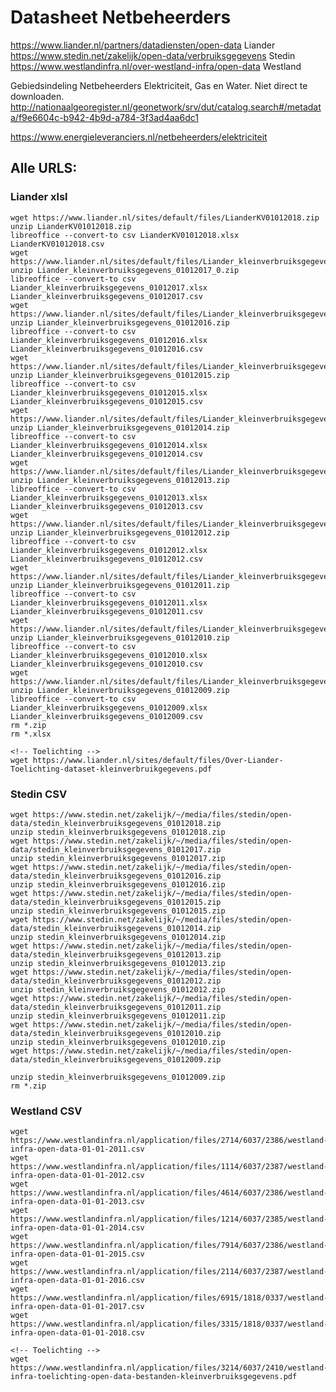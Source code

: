# Datasheet Netbeheerders

https://www.liander.nl/partners/datadiensten/open-data
Liander
https://www.stedin.net/zakelijk/open-data/verbruiksgegevens
Stedin
https://www.westlandinfra.nl/over-westland-infra/open-data
Westland


Gebiedsindeling Netbeheerders Elektriciteit, Gas en Water. Niet direct te downloaden. 
http://nationaalgeoregister.nl/geonetwork/srv/dut/catalog.search#/metadata/f9e6604c-b942-4b9d-a784-3f3ad4aa6dc1

https://www.energieleveranciers.nl/netbeheerders/elektriciteit



## Alle URLS:

### Liander xlsl 

    wget https://www.liander.nl/sites/default/files/LianderKV01012018.zip
    unzip LianderKV01012018.zip
    libreoffice --convert-to csv LianderKV01012018.xlsx LianderKV01012018.csv
    wget https://www.liander.nl/sites/default/files/Liander_kleinverbruiksgegevens_01012017_0.zip
    unzip Liander_kleinverbruiksgegevens_01012017_0.zip
    libreoffice --convert-to csv Liander_kleinverbruiksgegevens_01012017.xlsx Liander_kleinverbruiksgegevens_01012017.csv
    wget https://www.liander.nl/sites/default/files/Liander_kleinverbruiksgegevens_01012016.zip
    unzip Liander_kleinverbruiksgegevens_01012016.zip
    libreoffice --convert-to csv Liander_kleinverbruiksgegevens_01012016.xlsx Liander_kleinverbruiksgegevens_01012016.csv
    wget https://www.liander.nl/sites/default/files/Liander_kleinverbruiksgegevens_01012015.zip
    unzip Liander_kleinverbruiksgegevens_01012015.zip
    libreoffice --convert-to csv Liander_kleinverbruiksgegevens_01012015.xlsx Liander_kleinverbruiksgegevens_01012015.csv
    wget https://www.liander.nl/sites/default/files/Liander_kleinverbruiksgegevens_01012014.zip
    unzip Liander_kleinverbruiksgegevens_01012014.zip
    libreoffice --convert-to csv Liander_kleinverbruiksgegevens_01012014.xlsx Liander_kleinverbruiksgegevens_01012014.csv
    wget https://www.liander.nl/sites/default/files/Liander_kleinverbruiksgegevens_01012013.zip
    unzip Liander_kleinverbruiksgegevens_01012013.zip
    libreoffice --convert-to csv Liander_kleinverbruiksgegevens_01012013.xlsx Liander_kleinverbruiksgegevens_01012013.csv
    wget https://www.liander.nl/sites/default/files/Liander_kleinverbruiksgegevens_01012012.zip
    unzip Liander_kleinverbruiksgegevens_01012012.zip
    libreoffice --convert-to csv Liander_kleinverbruiksgegevens_01012012.xlsx Liander_kleinverbruiksgegevens_01012012.csv
    wget https://www.liander.nl/sites/default/files/Liander_kleinverbruiksgegevens_01012011.zip
    unzip Liander_kleinverbruiksgegevens_01012011.zip
    libreoffice --convert-to csv Liander_kleinverbruiksgegevens_01012011.xlsx Liander_kleinverbruiksgegevens_01012011.csv
    wget https://www.liander.nl/sites/default/files/Liander_kleinverbruiksgegevens_01012010.zip
    unzip Liander_kleinverbruiksgegevens_01012010.zip
    libreoffice --convert-to csv Liander_kleinverbruiksgegevens_01012010.xlsx Liander_kleinverbruiksgegevens_01012010.csv
    wget https://www.liander.nl/sites/default/files/Liander_kleinverbruiksgegevens_01012009.zip
    unzip Liander_kleinverbruiksgegevens_01012009.zip
    libreoffice --convert-to csv Liander_kleinverbruiksgegevens_01012009.xlsx Liander_kleinverbruiksgegevens_01012009.csv
    rm *.zip
    rm *.xlsx

    <!-- Toelichting -->
    wget https://www.liander.nl/sites/default/files/Over-Liander-Toelichting-dataset-kleinverbruikgegevens.pdf

###  Stedin CSV 

    wget https://www.stedin.net/zakelijk/~/media/files/stedin/open-data/stedin_kleinverbruiksgegevens_01012018.zip
    unzip stedin_kleinverbruiksgegevens_01012018.zip 
    wget https://www.stedin.net/zakelijk/~/media/files/stedin/open-data/stedin_kleinverbruiksgegevens_01012017.zip
    unzip stedin_kleinverbruiksgegevens_01012017.zip 
    wget https://www.stedin.net/zakelijk/~/media/files/stedin/open-data/stedin_kleinverbruiksgegevens_01012016.zip
    unzip stedin_kleinverbruiksgegevens_01012016.zip 
    wget https://www.stedin.net/zakelijk/~/media/files/stedin/open-data/stedin_kleinverbruiksgegevens_01012015.zip
    unzip stedin_kleinverbruiksgegevens_01012015.zip 
    wget https://www.stedin.net/zakelijk/~/media/files/stedin/open-data/stedin_kleinverbruiksgegevens_01012014.zip
    unzip stedin_kleinverbruiksgegevens_01012014.zip    
    wget https://www.stedin.net/zakelijk/~/media/files/stedin/open-data/stedin_kleinverbruiksgegevens_01012013.zip
    unzip stedin_kleinverbruiksgegevens_01012013.zip 
    wget https://www.stedin.net/zakelijk/~/media/files/stedin/open-data/stedin_kleinverbruiksgegevens_01012012.zip
    unzip stedin_kleinverbruiksgegevens_01012012.zip 
    wget https://www.stedin.net/zakelijk/~/media/files/stedin/open-data/stedin_kleinverbruiksgegevens_01012011.zip
    unzip stedin_kleinverbruiksgegevens_01012011.zip 
    wget https://www.stedin.net/zakelijk/~/media/files/stedin/open-data/stedin_kleinverbruiksgegevens_01012010.zip
    unzip stedin_kleinverbruiksgegevens_01012010.zip 
    wget https://www.stedin.net/zakelijk/~/media/files/stedin/open-data/stedin_kleinverbruiksgegevens_01012009.zip
    
    unzip stedin_kleinverbruiksgegevens_01012009.zip
    rm *.zip

### Westland CSV
    
    wget https://www.westlandinfra.nl/application/files/2714/6037/2386/westland-infra-open-data-01-01-2011.csv
    wget https://www.westlandinfra.nl/application/files/1114/6037/2387/westland-infra-open-data-01-01-2012.csv
    wget https://www.westlandinfra.nl/application/files/4614/6037/2386/westland-infra-open-data-01-01-2013.csv
    wget https://www.westlandinfra.nl/application/files/1214/6037/2385/westland-infra-open-data-01-01-2014.csv
    wget https://www.westlandinfra.nl/application/files/7914/6037/2386/westland-infra-open-data-01-01-2015.csv
    wget https://www.westlandinfra.nl/application/files/2114/6037/2387/westland-infra-open-data-01-01-2016.csv
    wget https://www.westlandinfra.nl/application/files/6915/1818/0337/westland-infra-open-data-01-01-2017.csv
    wget https://www.westlandinfra.nl/application/files/3315/1818/0337/westland-infra-open-data-01-01-2018.csv
    
    <!-- Toelichting -->
    wget https://www.westlandinfra.nl/application/files/3214/6037/2410/westland-infra-toelichting-open-data-bestanden-kleinverbruiksgegevens.pdf
